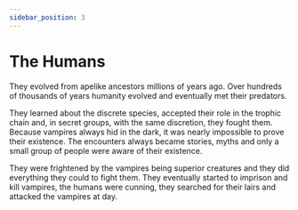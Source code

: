 ```yaml
---
sidebar_position: 3
---
```


# The Humans

They evolved from apelike ancestors  millions of years ago. Over hundreds of thousands of years humanity evolved and eventually met their predators.   

They learned about the discrete species, accepted their role in the trophic chain and, in secret groups, with the same discretion, they fought them. Because vampires always hid in the dark, it was nearly impossible to prove their existence. The encounters always became stories, myths and only a small group of people were aware of their existence.
 
They were frightened by the vampires being superior creatures and they did everything they could to fight them. They eventually started to imprison and kill vampires, the humans were cunning, they searched for their lairs and attacked the vampires at day.
